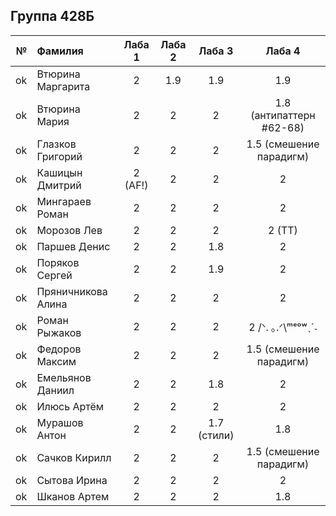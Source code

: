 ## Группа 428Б

<div id="header" align="center">
  <div id="main">
  </div>
  
| **№**	| **Фамилия**  	| **Лаба 1** 	| **Лаба 2** 	| **Лаба 3** 	| **Лаба 4** 	|
|------:	|:--------------|:----------:	|:----------:	|:----------:	|:----------:	|
|   ok |Втюрина Маргарита| 2 | 1.9 | 1.9 |  1.9      	|  
|    ok 	|Втюрина Мария| 2 | 2 |     2 	| 1.8 (антипаттерн #62-68)|
|    ok 	|Глазков Григорий| 2 | 2 |       2     	|          1.5 (смешение парадигм) 	|
|    ok |Кашицын Дмитрий| 2 (AF!)| 2 | 2 |        2    	|
| ok |Мингараев Роман| 2 | 2 |      2      	|      2      	|
| ok |Морозов Лев| 2 | 2 | 2 |      2 (TT)   	|
| ok |Паршев Денис | 2 |        2 	|      1.8      	|       2    	|
| ok |Поряков Сергей | 2 |        2    	|        1.9    	|    2       	|
| ok | Пряничникова Алина| 2 | 2 |   2       	|       2     	|
| ok| Роман Рыжаков | 2 | 2 |     2      	|      2 /ᐠ. ｡.ᐟ\ᵐᵉᵒʷˎˊ˗    	|
| ok | Федоров Максим | 2 |       2     	|      2      	|       1.5 (смешение парадигм)     	|
| ok |Емельянов Даниил |2|       2   	|      1.8     	|        2    	|
| ok |Илюсь Артём | 2 |        2   	|      2      	|    2        	|
| ok |Мурашов Антон | 2 |       2   	|       1.7 (стили)     	|        1.8    	|
| ok |Сачков Кирилл |  2 |    2        	|    2        	|     1.5 (смешение парадигм)       	|
| ok |Сытова Ирина | 2 |   2         	|       2     	|    2        	|
| ok |Шканов Артем | 2|      2      	|      2     	|       1.8     	|
</div>
